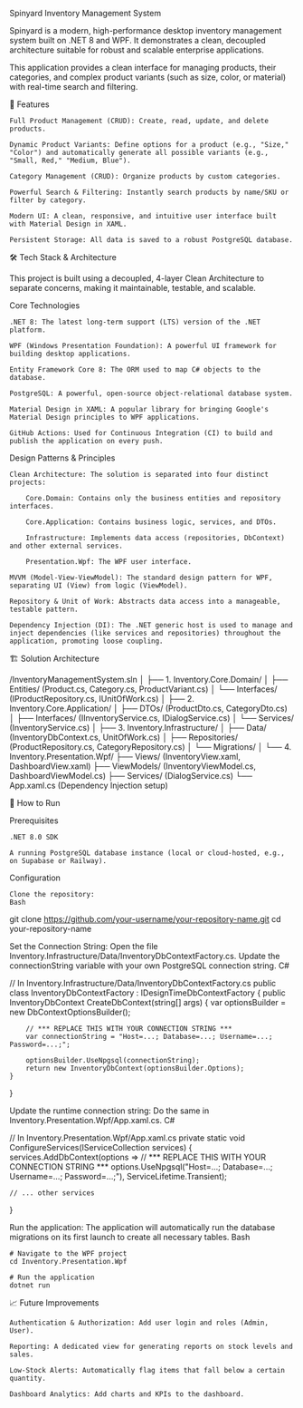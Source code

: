 Spinyard Inventory Management System

Spinyard is a modern, high-performance desktop inventory management system built on .NET 8 and WPF. It demonstrates a clean, decoupled architecture suitable for robust and scalable enterprise applications.

This application provides a clean interface for managing products, their categories, and complex product variants (such as size, color, or material) with real-time search and filtering.

🚀 Features

    Full Product Management (CRUD): Create, read, update, and delete products.

    Dynamic Product Variants: Define options for a product (e.g., "Size," "Color") and automatically generate all possible variants (e.g., "Small, Red," "Medium, Blue").

    Category Management (CRUD): Organize products by custom categories.

    Powerful Search & Filtering: Instantly search products by name/SKU or filter by category.

    Modern UI: A clean, responsive, and intuitive user interface built with Material Design in XAML.

    Persistent Storage: All data is saved to a robust PostgreSQL database.

🛠️ Tech Stack & Architecture

This project is built using a decoupled, 4-layer Clean Architecture to separate concerns, making it maintainable, testable, and scalable.

Core Technologies

    .NET 8: The latest long-term support (LTS) version of the .NET platform.

    WPF (Windows Presentation Foundation): A powerful UI framework for building desktop applications.

    Entity Framework Core 8: The ORM used to map C# objects to the database.

    PostgreSQL: A powerful, open-source object-relational database system.

    Material Design in XAML: A popular library for bringing Google's Material Design principles to WPF applications.

    GitHub Actions: Used for Continuous Integration (CI) to build and publish the application on every push.

Design Patterns & Principles

    Clean Architecture: The solution is separated into four distinct projects:

        Core.Domain: Contains only the business entities and repository interfaces.

        Core.Application: Contains business logic, services, and DTOs.

        Infrastructure: Implements data access (repositories, DbContext) and other external services.

        Presentation.Wpf: The WPF user interface.

    MVVM (Model-View-ViewModel): The standard design pattern for WPF, separating UI (View) from logic (ViewModel).

    Repository & Unit of Work: Abstracts data access into a manageable, testable pattern.

    Dependency Injection (DI): The .NET generic host is used to manage and inject dependencies (like services and repositories) throughout the application, promoting loose coupling.

🏗️ Solution Architecture

/InventoryManagementSystem.sln
│
├── 1. Inventory.Core.Domain/
│   ├── Entities/         (Product.cs, Category.cs, ProductVariant.cs)
│   └── Interfaces/       (IProductRepository.cs, IUnitOfWork.cs)
│
├── 2. Inventory.Core.Application/
│   ├── DTOs/             (ProductDto.cs, CategoryDto.cs)
│   ├── Interfaces/       (IInventoryService.cs, IDialogService.cs)
│   └── Services/         (InventoryService.cs)
│
├── 3. Inventory.Infrastructure/
│   ├── Data/             (InventoryDbContext.cs, UnitOfWork.cs)
│   ├── Repositories/     (ProductRepository.cs, CategoryRepository.cs)
│   └── Migrations/
│
└── 4. Inventory.Presentation.Wpf/
    ├── Views/            (InventoryView.xaml, DashboardView.xaml)
    ├── ViewModels/       (InventoryViewModel.cs, DashboardViewModel.cs)
    ├── Services/         (DialogService.cs)
    └── App.xaml.cs       (Dependency Injection setup)

🏁 How to Run

Prerequisites

    .NET 8.0 SDK

    A running PostgreSQL database instance (local or cloud-hosted, e.g., on Supabase or Railway).

Configuration

    Clone the repository:
    Bash

git clone https://github.com/your-username/your-repository-name.git
cd your-repository-name

Set the Connection String: Open the file Inventory.Infrastructure/Data/InventoryDbContextFactory.cs. Update the connectionString variable with your own PostgreSQL connection string.
C#

// In Inventory.Infrastructure/Data/InventoryDbContextFactory.cs
public class InventoryDbContextFactory : IDesignTimeDbContextFactory<InventoryDbContext>
{
    public InventoryDbContext CreateDbContext(string[] args)
    {
        var optionsBuilder = new DbContextOptionsBuilder<InventoryDbContext>();

        // *** REPLACE THIS WITH YOUR CONNECTION STRING ***
        var connectionString = "Host=...; Database=...; Username=...; Password=...;";

        optionsBuilder.UseNpgsql(connectionString);
        return new InventoryDbContext(optionsBuilder.Options);
    }
}

Update the runtime connection string: Do the same in Inventory.Presentation.Wpf/App.xaml.cs.
C#

// In Inventory.Presentation.Wpf/App.xaml.cs
private static void ConfigureServices(IServiceCollection services)
{
    services.AddDbContext<InventoryDbContext>(options =>
        // *** REPLACE THIS WITH YOUR CONNECTION STRING ***
        options.UseNpgsql("Host=...; Database=...; Username=...; Password=...;"), 
        ServiceLifetime.Transient);

    // ... other services
}

Run the application: The application will automatically run the database migrations on its first launch to create all necessary tables.
Bash

    # Navigate to the WPF project
    cd Inventory.Presentation.Wpf

    # Run the application
    dotnet run

📈 Future Improvements

    Authentication & Authorization: Add user login and roles (Admin, User).

    Reporting: A dedicated view for generating reports on stock levels and sales.

    Low-Stock Alerts: Automatically flag items that fall below a certain quantity.

    Dashboard Analytics: Add charts and KPIs to the dashboard.
